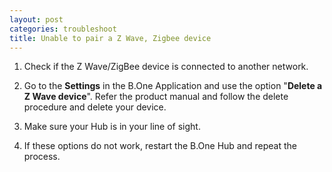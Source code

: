 ```yaml
---
layout: post
categories: troubleshoot
title: Unable to pair a Z Wave, Zigbee device
---
```


1. Check if the Z Wave/ZigBee device is connected to another network.

2. Go to the **Settings** in the B.One Application and use the option "**Delete a Z Wave device**". Refer the product manual and follow the delete procedure and delete your device.

3. Make sure your Hub is in your line of sight.

4. If these options do not work, restart the B.One Hub and repeat the process.